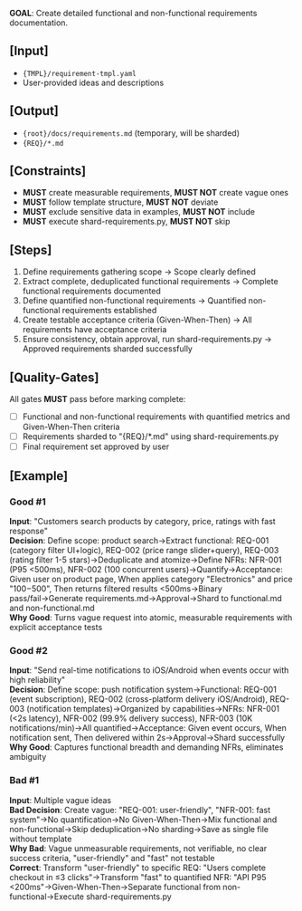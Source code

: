 **GOAL**: Create detailed functional and non-functional requirements documentation.

## [Input]
- `{TMPL}/requirement-tmpl.yaml`
- User-provided ideas and descriptions

## [Output]
- `{root}/docs/requirements.md` (temporary, will be sharded)
- `{REQ}/*.md`

## [Constraints]
- **MUST** create measurable requirements, **MUST NOT** create vague ones
- **MUST** follow template structure, **MUST NOT** deviate
- **MUST** exclude sensitive data in examples, **MUST NOT** include
- **MUST** execute shard-requirements.py, **MUST NOT** skip

## [Steps]
1. Define requirements gathering scope → Scope clearly defined
2. Extract complete, deduplicated functional requirements → Complete functional requirements documented
3. Define quantified non-functional requirements → Quantified non-functional requirements established
4. Create testable acceptance criteria (Given-When-Then) → All requirements have acceptance criteria
5. Ensure consistency, obtain approval, run shard-requirements.py → Approved requirements sharded successfully

## [Quality-Gates]
All gates **MUST** pass before marking complete:
- [ ] Functional and non-functional requirements with quantified metrics and Given-When-Then criteria
- [ ] Requirements sharded to "{REQ}/*.md" using shard-requirements.py
- [ ] Final requirement set approved by user

## [Example]

### Good #1
**Input**: "Customers search products by category, price, ratings with fast response"  
**Decision**: Define scope: product search→Extract functional: REQ-001 (category filter UI+logic), REQ-002 (price range slider+query), REQ-003 (rating filter 1-5 stars)→Deduplicate and atomize→Define NFRs: NFR-001 (P95 <500ms), NFR-002 (100 concurrent users)→Quantify→Acceptance: Given user on product page, When applies category "Electronics" and price "$100-$500", Then returns filtered results <500ms→Binary pass/fail→Generate requirements.md→Approval→Shard to functional.md and non-functional.md  
**Why Good**: Turns vague request into atomic, measurable requirements with explicit acceptance tests

### Good #2
**Input**: "Send real-time notifications to iOS/Android when events occur with high reliability"  
**Decision**: Define scope: push notification system→Functional: REQ-001 (event subscription), REQ-002 (cross-platform delivery iOS/Android), REQ-003 (notification templates)→Organized by capabilities→NFRs: NFR-001 (<2s latency), NFR-002 (99.9% delivery success), NFR-003 (10K notifications/min)→All quantified→Acceptance: Given event occurs, When notification sent, Then delivered within 2s→Approval→Shard successfully  
**Why Good**: Captures functional breadth and demanding NFRs, eliminates ambiguity

### Bad #1
**Input**: Multiple vague ideas  
**Bad Decision**: Create vague: "REQ-001: user-friendly", "NFR-001: fast system"→No quantification→No Given-When-Then→Mix functional and non-functional→Skip deduplication→No sharding→Save as single file without template  
**Why Bad**: Vague unmeasurable requirements, not verifiable, no clear success criteria, "user-friendly" and "fast" not testable  
**Correct**: Transform "user-friendly" to specific REQ: "Users complete checkout in ≤3 clicks"→Transform "fast" to quantified NFR: "API P95 <200ms"→Given-When-Then→Separate functional from non-functional→Execute shard-requirements.py
